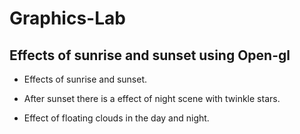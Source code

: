 # Graphics-Lab
Effects of sunrise and sunset using Open-gl
---------------------------------------------
* Effects of sunrise and sunset.

* After sunset there is a effect of night scene with twinkle stars.

* Effect of floating clouds in the day and night.
